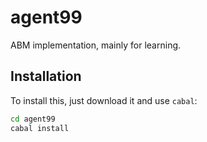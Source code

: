 
# agent99

ABM implementation, mainly for learning.

## Installation

To install this, just download it and use `cabal`:

```bash
cd agent99
cabal install
```


